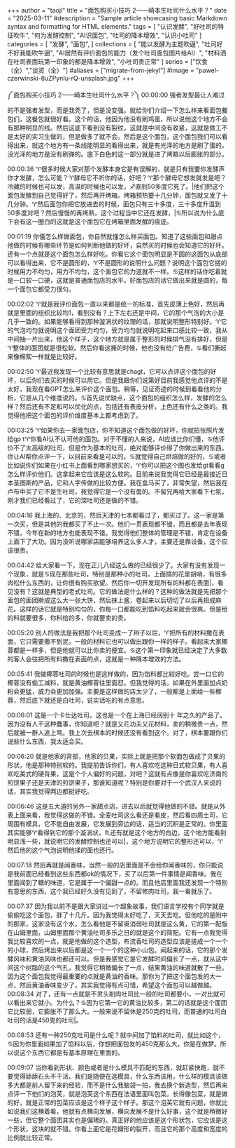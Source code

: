 +++
author = "taojl"
title = "面包购买小技巧 2——崎本生吐司什么水平？"
date = "2025-03-11"
#description = "Sample article showcasing basic Markdown syntax and formatting for HTML elements."
tags = [
    "认识发酵",
    "好吐司的特征吹牛",
"何为发酵控制",
    "AI识面包",
    "吐司的降本增效",
"认识小吐司"
]
categories = [
    "发酵",
    "面包",
]
collections = [
    "能以发酵为主题吹逼",
    "吐司好不好我能吹牛逼",
"AI居然有评价面包的能力（发个吐司面包图片给AI）",
"材料洒在吐司表面玩第一印象的都是降本增效",
"小吐司贵正常"
]
series = ["饮食（全）","谈资（全）"]
#aliases = ["migrate-from-jekyl"]
#image = "pawel-czerwinski-8uZPynIu-rQ-unsplash.jpg"
+++

༼ 面包购买小技巧 2——崎本生吐司什么水平？༽
00:00:00
强者发型最让人难过的不是强者发型，而是我秃了，但是没变强。就给你们介绍一下怎么样来看面包餐包们，这餐包就很好看。这个的话，他因为他没有刷鸡蛋，所以说他这个地方不会有那种明显的线。然后这底下看到没有裂纹，这就是中间没有收紧，这就是做工不是太好的实习生做的，但是做多了就不会。然后是这个面包，这个面包我们可以看得出来，就这个地方有一条线能明显的看得出来，就是有光泽的地方是刷了蛋的，没光泽的地方是没有刷弹的。底下白色的这一部分就是进了烤箱以后膨胀的部分。

00:00:36
♈很多时候大家对那个发酵本身它是有误解的，就是只有我要你发酵声你才发酵，怎么可能？♈酵母它不听你的话，好吧？♈那个酵母它想发就发是吧？冷藏的时候也可以发，高温的时候也可以发，♐直到50多度它死了。|他们把这个面包发酵到自己觉得好了，然后再开烤箱。烤箱预热要十几分钟，面包就又发了十几分钟。♈然后面包你把它放进去的时候，面包只有三十多度，三十多度升温到50多度对吧？然后慢慢的再烤熟，这个过程当中它还在发酵，|♋所以说为什么底下会有这一圈白的这就是这个面包它在烤箱里面发酵的痕迹。

00:01:19
你懂怎么样做面包，你自然就懂怎么样买面包。知道了这些面包和甜点他做的时候有哪些环节是如何判断他做的好坏，自然买的时候也会知道它的好坏。还有一个点就是这个面包怎么样好吃。你看它这个面包明显是不圆的这面包从底部可以看得出来，它不是圆形的，♈不是圆形的说明什么问题？说明这个面包它搓的时候用力不均匀，用力不均匀，这个面包它的力道就不一样。♋这样的话你吃着就是一口软一口硬，这就是普通面包店的水平。好面包店的话它做出来就是圆的，每一个面包它都受力很匀。

00:02:02
♈就是我评价面包一直以来都是统一的标准，首先皮薄上色好，然后再就是里面的组织比较均1，看到没有？上下左右还是中间，它的那个气泡的大小是几乎一致的。如果能够看得到那种漩涡状的纹理的话，那就说明整形特别好。♈它的气泡均匀就说明这个面团受力均匀，受力均匀就说明吃起来口感比较一致，我从中间抽一片出来，他这个样子，这个地方就是属于整形的时候排气没有排好，但是♈整体的面团就是很松软。然后你看这撕的时候，他也没有给广告费，♋看们撕起来像棉絮一样就是比较好。

00:02:50
♈最近我发现一个比较有意思就是chagt，它可以点评这个面包的好坏，以后你们去买的时候可以用它。但是我跟你们说第好目前我感觉他点评的不是太好，我现在看GPT怎么来评价这个面包。稍等，见证奇迹的时候到看看他的分析，它是从几个维度说的。♋首先说优缺点，这个面包的组织怎么样，发酵的怎么样？然后还有不足和可以优化的点，包括还有表皮分析，上色还有什么之类的。我觉得他把这个面包的评价维度基本上都考虑到了。

00:03:25
♈如果你去一家面包店，你不知道这个面包做的好坏，你就拍张照片发给gp t♈你看AI认不认可他的面包。对于不懂的人来说，AI应该比你们懂，♋他评价不了太高级的吐司，但是作为基本的吐司，绝对能够评价得了你做出来的东西。你让AI帮你点评一下，以目前来看是可以的。♋就觉得自己烘焙做的好的，♋或者比如说你们如果在小红书上面看到哪家想买的，♈你可以把这个图也发给gt看看g怎么样评价他们。这拿起来它应该是这么软的。目前来说我觉得它已经是最接近日本圣图斯的产品，它和人字传做的比较方便。我在盒马买了，非常失望，然后我在卢布中买了它不是生吐司，我觉得它是一个没有蛋的。不留兄再给大家看下七氛，刚才我们已经看过了，它的深吐司还是做的不错。

00:04:16
我上海的、北京的，然后天津的七本都看过了，都买过了。这一家是第一次买，但是其他的我都买了不止一次。他们一贯表现都不错，而且都是去年表现不错，今年在新的地方也能表现不错。我觉得他们整体的管理是不错，肯定在设备上面下了大功。因为没听说哪家店能够培养这么多人才，主要还是靠设备，这个应该很贵。

00:04:42
给大家看一下，现在正儿八经这么做的已经很少了。大家有没有发现一个现象，就是♋现在那些吐司，特别是那种小的吐司，上面搞的花里胡哨，有很多肉松什么东西的，让你很有购买欲望。然后你一切开发现所有的料都在表面|，看见没有？这就是典型的老式吐司。它的做法是什么样的？这种的做法就是先把那个面包的面团擀成这么大一张大饼，然后抹上酱，卷起来以后切切了以后再扭成麻花。这样的话它就是特别均匀的，你每一口都能吃到馅料吃起来就会很爽。但是给的料就要很多，你料给的多，你就要卖的贵。

00:05:20
别人的做法是我把那个吐司变成一了辫子以后，♈把所有的材料撒在表面，它只需要撒不到泥，一般的材料它也可以做出跟你一样的样子。看起来大家椰蓉都是一样多，但是他就可以比你卖的便宜。♋这个第一印象就已经决定了大多数的客人会往把所有料撒在表面的点，这就是一种降本增效的方法。

00:05:41
我做椰蓉吐司的时候也是这样做的，因为馅料都比较好吃。尝一口它的椰蓉没有偷工减料，就是黄油椰蓉往里面怼。但我觉得的话，如果在外里面加点奶粉会更猛，威力会更加加强。主要是这样做的店太少了，一般都是上面给一些椰蓉，然后底下就还是白吐司，说实话吃的有点意思。

00:06:01
这是一个卡仕达吐司，这也是一个在上海已经阔别十 年之久的产品了。因为没有人干这种蠢事，你知道吧？就是又花功夫又花材料，卖的稍微贵一点，然后就被一群人追上骂。我上次去棋本的时候还没有看到这个。对了，棋本要跟你们说些什么东西，我太适合买。

00:06:20
就是他家的背部，他家的贝果，实际上就是把那个软面包做成了贝果的形状，他是那种特别软的。我提前告诉你们，有人喜欢吃这种日式软贝果，有人喜欢吃美式的硬背果，这是个个人偏好的问题，对吧？这就有点像是你喜欢吃济南的煎饼果子还是天津的煎饼果子，那谁知道呢？特别是你要对于一个武汉人来说的话，其实我觉得两边都挺好吃。

00:06:46
这是五大道的另外一家甜点店，进去以后就觉得他做的不错。就是从外表上面来看，我觉得这做的不错。全麦吐司这么看还是看皮，然后看四周土司，它周围有模具，它不能自由发展，它发展到旁边的话，适当的沉积是正常的。你里面其实能够♈看得到它的那个漩涡状，♏还有就是这个地方的白边，这个地方能看到明显浅一些，就说明它的发酵控制也还可以|，这个地方说明它的整形还可以，♈然后他的这个气泡说明他揉的面也还行。

00:07:18
然后再就是闻香味，当然一般的店里面是不会给你闻香味的，你只能说是我前面已经看到这些东西都ok的情况下，买了以后第一件事情是闻香味。我在里面闻到了糖的味道，它是属于一个偏甜一点的。而且他店里面我还发现一个特别有意思的东西，这个我已经好久没有见到了，不留修肉吐司，我一看就乐了。

00:07:37
因为我以前不是跟大家讲过一个超象故事，我们语言学校有个同学就是偷偷吃这个面包，胖了十几斤。因为我觉得太好吃了，天天去吃。但他吃的是附中的那家，这家没有这个水，怎么看他是不留奥消弱吐司就是这么黄，它的第一配版在山姆里面，山姆里面那个黄油吐司多乐之日的就是这个的简配。它有一点我觉得我比较喜欢的一点，就是他做的这个造型，布流香吐司的造型应该是搓成一个一个的小球，然后烤出来以后都是这一个一个的这种小山包。闻起来的话，它的那个发酵风味和黄油风味也都还可以。但是我感觉它是它发酵时间偏长了一点，就从这中间这个树脂的这个气孔，我觉得它稍微偏长了一点，结果黄油的味道就散了一些。因为这个面包我觉得最重要的点就是黄油的香味。那你为了把这个面包发的大一点，然后黄油香味变少了，其实我觉得有点可惜，希望这个面包可以越做越。
00:08:34
对了，还有一点就是不灵头削肉吐司比一般的吐司都要小，一对比就可以看出来它就小。为什么？♋因为它第一它的黄油比较多，第二的话就是这个面团它比较弱，它膨胀不了那么大。一般来说不留休是250克的吐司，而普通的吐司白吐司的话是450克的吐司|。

00:08:53
还有一种250克吐司是什么呢？就中间加了馅料的吐司，就比如这个，♋因为你里面如果加了馅料以后，你想把面包发的450克那么大，你是在做梦。所以说这个东西它都是有基本原理在里面的。

00:09:07
当你看到形状、颜色或者是什么模具不匹配的东西，就赶紧快跑，就不要觉得舔舔石头不干活。我们是随便在选模具，什么东西该用，什么样的模具该做多大都是前人留下来的经验，而不是什么我脑袋一拍，我去换个新造型，然后再来点评一下他们的泡芙，就是泡芙这个东西在法语里面叫包菜。长得像包菜，就是做的好，就是正常的包菜应该是这个样子这个样子。那这个泡芙它就有问题，你就比如说我们这横着看，他就有点横向发展，横向发展不是什么好事，这个就是稍微好一些，但它整个面团其实也是偏稀的。真正好的他应该是这个形状包，它应该是这个形状，这块的就不错。你看上面它是花瓣形的裂开，而且它的那个高度和宽度的比例就比较正常。

